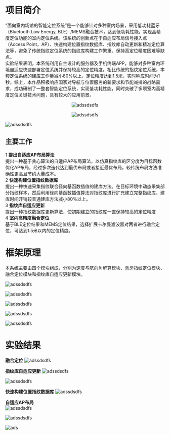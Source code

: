 
# 项目简介
“面向室内场馆的智能定位系统”是一个能够针对多种室内场景，采用低功耗蓝牙（Bluetooth Low Energy, BLE）/MEMS融合技术，达到低功耗性能，实现高精度定位功能的室内定位系统。该系统的创新点在于自适应布局信号接入点（Access Point，AP）、快速构建位置指纹数据库、指纹库自动更新和精准定位算法等，避免了传统指纹定位系统的指纹库构建工作繁重、保持高定位精度困难等缺点。  
实验结果表明，本系统利用自主设计的服务器及手机终端APP，能够对多种室内环境自适应快速部署定位系统并保持较高的定位精度。相比传统的指纹定位系统，本套定位系统的建库工作量减小80%以上，定位精度达到1.5米，实时响应时间为1秒。综上，本作品积极响应国家对导航与位置服务的新要求和节能减排的战略需求，成功研制了一整套智能定位系统，实现低功耗性能，同时突破了多项室内高精度定位关键技术问题，具有较大的应用前景。


<div align=center>

![adssdsdfs](https://github.com/CWORLDY/Indoor-Positioning-System/blob/master/document/experiment%20photo/2.png)  

  
  ![adssdsdfs](https://github.com/CWORLDY/Indoor-Positioning-System/blob/master/document/experiment%20photo/9.png)  
    

<div align=left>             

![adssdsdfs](https://github.com/CWORLDY/Indoor-Positioning-System/blob/master/document/experiment%20photo/1.png)  

## 主要工作
1 **提出自适应AP布局算法**  
     提出一种基于贪心算法的自适应AP布局算法，以仿真指纹库的区分度为目标函数优化AP布局，经过多次迭代达到最优布局或者接近最优布局，较传统布局方法准确性更高且节约大量成本。  
2 **快速构建位置指纹数据库**  
     提出一种快速采集指纹联合径向基函数插值的建库方法。在目标环境中动态采集部分指纹样本，然后利用径向基函数插值算法对指纹库进行扩充建立完整指纹库，建库时间开销较普通建库方法减小80%以上。   
3 **指纹库自适应更新**  
     提出一种指纹数据库更新算法，使初期建立的指纹库一直保持较高的定位精度  
4 **室内高精度融合定位**  
     基于BLE定位结果和MEMS定位结果，选择扩展卡尔曼滤波器对两者进行融合定位，可达到1.5米以内的定位精度。



# 框架原理
本系统主要由四个模块组成，分别为速度与航向角解算模块、蓝牙指纹定位模块、融合定位模块和指纹库自适应更新模块。

![adssdsdfs](https://github.com/CWORLDY/Indoor-Positioning-System/blob/master/document/experiment%20photo/3.png)  
  
  ![adssdsdfs](https://github.com/CWORLDY/Indoor-Positioning-System/blob/master/document/experiment%20photo/4.png)  
  
  ![adssdsdfs](https://github.com/CWORLDY/Indoor-Positioning-System/blob/master/document/experiment%20photo/5.png)    
  
  ![adssdsdfs](https://github.com/CWORLDY/Indoor-Positioning-System/blob/master/document/experiment%20photo/6.png)    
  
  ![adssdsdfs](https://github.com/CWORLDY/Indoor-Positioning-System/blob/master/document/experiment%20photo/7.png)  


# 实验结果

 **融合定位**
![adssdsdfs](https://github.com/CWORLDY/Indoor-Positioning-System/blob/master/document/experiment%20photo/2.png)  
  
    
 **指纹库自适应更新**
![adssdsdfs](https://github.com/CWORLDY/Indoor-Positioning-System/blob/master/document/experiment%20photo/14.png)  
  
  ![adssdsdfs](https://github.com/CWORLDY/Indoor-Positioning-System/blob/master/document/experiment%20photo/15.png)  
    
  
    
 **快速构建位置指纹数据库**
![adssdsdfs](https://github.com/CWORLDY/Indoor-Positioning-System/blob/master/document/experiment%20photo/13.png)  
  
 **自适应AP布局**  
![adssdsdfs](https://github.com/CWORLDY/Indoor-Positioning-System/blob/master/document/experiment%20photo/10.png)
  
 ![adssdsdfs](https://github.com/CWORLDY/Indoor-Positioning-System/blob/master/document/experiment%20photo/12.png)  
   




![ads](https://github.com/CWORLDY/Indoor-Positioning-System/blob/master/document/experiment%20photo/2.jpg)  

